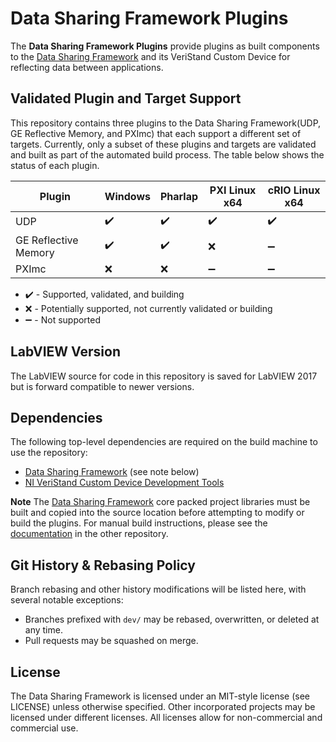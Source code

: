 # Data Sharing Framework Plugins
The **Data Sharing Framework Plugins** provide plugins as built components to the [Data Sharing Framework](https://github.com/ni/niveristand-data-sharing-framework-custom-device) and its VeriStand Custom Device for reflecting data between applications.

## Validated Plugin and Target Support
This repository contains three plugins to the Data Sharing Framework(UDP, GE Reflective Memory, and PXImc) that each support a different set of targets. Currently, only a subset of these plugins and targets are validated and built as part of the automated build process. The table below shows the status of each plugin.

|Plugin|Windows|Pharlap|PXI Linux x64|cRIO Linux x64|
|---|---|---|---|---|
|UDP|:heavy_check_mark:|:heavy_check_mark:|:heavy_check_mark:|:heavy_check_mark:|
|GE Reflective Memory|:heavy_check_mark:|:heavy_check_mark:|:x:|:heavy_minus_sign:|
|PXImc|:x:|:x:|:heavy_minus_sign:|:heavy_minus_sign:|

- :heavy_check_mark: - Supported, validated, and building
- :x: - Potentially supported, not currently validated or building
- :heavy_minus_sign: - Not supported

[comment]: # (GitHub emoji support is documented here: https://gist.github.com/rxaviers/7360908)

## LabVIEW Version
The LabVIEW source for code in this repository is saved for LabVIEW 2017 but is forward compatible to newer versions.

## Dependencies
The following top-level dependencies are required on the build machine to use the repository:

- [Data Sharing Framework](https://github.com/ni/niveristand-data-sharing-framework-custom-device) (see note below)
- [NI VeriStand Custom Device Development Tools](https://github.com/ni/niveristand-custom-device-development-tools)

**Note** The [Data Sharing Framework](https://github.com/ni/niveristand-data-sharing-framework-custom-device) core packed project libraries must be built and copied into the source location before attempting to modify or build the plugins. For manual build instructions, please see the [documentation](https://github.com/ni/niveristand-data-sharing-framework-custom-device/blob/master/Docs/Manual%20Build%20Instructions.md) in the other repository.

## Git History & Rebasing Policy
Branch rebasing and other history modifications will be listed here, with several notable exceptions:
- Branches prefixed with `dev/` may be rebased, overwritten, or deleted at any time.
- Pull requests may be squashed on merge.

## License
The Data Sharing Framework is licensed under an MIT-style license (see LICENSE) unless otherwise specified. Other incorporated projects may be licensed under different licenses. All licenses allow for non-commercial and commercial use.
